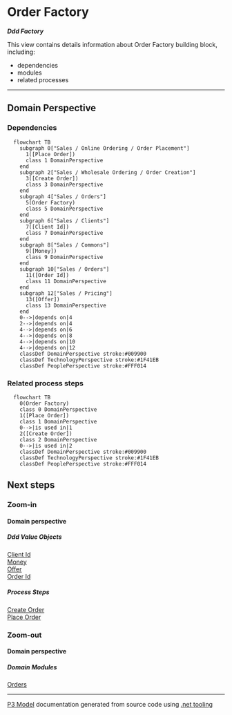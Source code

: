 ﻿
# Order Factory

***Ddd Factory***  

This view contains details information about Order Factory building block, including:
- dependencies
- modules
- related processes  

---



## Domain Perspective


### Dependencies

```mermaid
  flowchart TB
    subgraph 0["Sales / Online Ordering / Order Placement"]
      1([Place Order])
      class 1 DomainPerspective
    end
    subgraph 2["Sales / Wholesale Ordering / Order Creation"]
      3([Create Order])
      class 3 DomainPerspective
    end
    subgraph 4["Sales / Orders"]
      5(Order Factory)
      class 5 DomainPerspective
    end
    subgraph 6["Sales / Clients"]
      7([Client Id])
      class 7 DomainPerspective
    end
    subgraph 8["Sales / Commons"]
      9([Money])
      class 9 DomainPerspective
    end
    subgraph 10["Sales / Orders"]
      11([Order Id])
      class 11 DomainPerspective
    end
    subgraph 12["Sales / Pricing"]
      13([Offer])
      class 13 DomainPerspective
    end
    0-->|depends on|4
    2-->|depends on|4
    4-->|depends on|6
    4-->|depends on|8
    4-->|depends on|10
    4-->|depends on|12
    classDef DomainPerspective stroke:#009900
    classDef TechnologyPerspective stroke:#1F41EB
    classDef PeoplePerspective stroke:#FFF014
```

### Related process steps

```mermaid
  flowchart TB
    0(Order Factory)
    class 0 DomainPerspective
    1([Place Order])
    class 1 DomainPerspective
    0-->|is used in|1
    2([Create Order])
    class 2 DomainPerspective
    0-->|is used in|2
    classDef DomainPerspective stroke:#009900
    classDef TechnologyPerspective stroke:#1F41EB
    classDef PeoplePerspective stroke:#FFF014
```

## Next steps


### Zoom-in


#### Domain perspective


##### Ddd Value Objects

[Client Id](../Clients/ClientId.md)  
[Money](../Commons/Money.md)  
[Offer](../Pricing/Offer.md)  
[Order Id](OrderId.md)  

##### Process Steps

[Create Order](../WholesaleOrdering/OrderCreation/CreateOrder.md)  
[Place Order](../OnlineOrdering/OrderPlacement/PlaceOrder.md)  

### Zoom-out


#### Domain perspective


##### Domain Modules

[Orders](Orders.md)  

---

[P3 Model](https://github.com/P3-model/P3-model) documentation generated from source code using [.net tooling](https://github.com/P3-model/P3-model-dotnet)